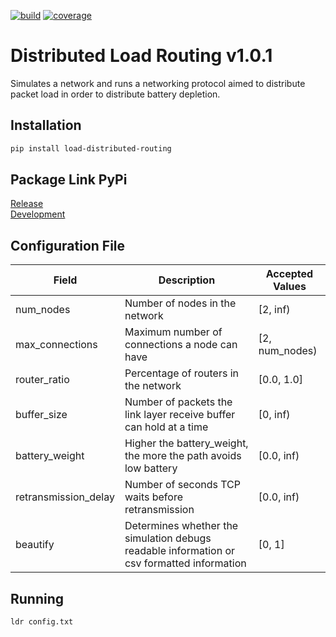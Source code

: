 [![build](https://img.shields.io/github/workflow/status/kylebrain/networking-final-project/Build%20Test%20Deploy)](https://github.com/kylebrain/networking-final-project/actions)
[![coverage](https://img.shields.io/codecov/c/github/kylebrain/networking-final-project)](https://codecov.io/gh/kylebrain/networking-final-project)
# Distributed Load Routing v1.0.1
Simulates a network and runs a networking protocol aimed to distribute packet load in order to distribute battery depletion.

## Installation
```bash
pip install load-distributed-routing
```

## Package Link PyPi
[Release](https://pypi.org/project/load-distributed-routing/)\
[Development](https://test.pypi.org/project/load-distributed-routing/)

## Configuration File

| Field | Description | Accepted Values |
| ----- |------------ | --------------- |
| num_nodes | Number of nodes in the network | [2, inf) |
| max_connections | Maximum number of connections a node can have | [2, num_nodes) |
| router_ratio | Percentage of routers in the network | [0.0, 1.0] |
| buffer_size | Number of packets the link layer receive buffer can hold at a time | [0, inf) |
| battery_weight | Higher the battery_weight, the more the path avoids low battery | [0.0, inf) |
| retransmission_delay | Number of seconds TCP waits before retransmission | [0.0, inf) |
| beautify | Determines whether the simulation debugs readable information or csv formatted information | [0, 1] |

## Running
```bash
ldr config.txt
```
